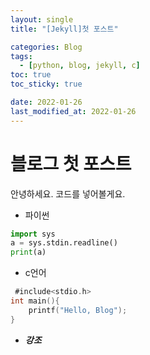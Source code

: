 ```yaml
---
layout: single
title: "[Jekyll]첫 포스트"

categories: Blog
tags: 
  - [python, blog, jekyll, c]
toc: true
toc_sticky: true

date: 2022-01-26
last_modified_at: 2022-01-26
---
```


# 블로그 첫 포스트

안녕하세요.
코드를 넣어볼게요.

* 파이썬



```python
import sys
a = sys.stdin.readline()
print(a)
```




* c언어



```c
 #include<stdio.h>
int main(){    
    printf("Hello, Blog");
}
```






 * ***강조***
